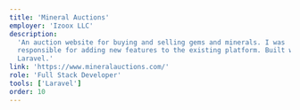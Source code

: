 ```yaml
---
title: 'Mineral Auctions'
employer: 'Izoox LLC'
description:
  'An auction website for buying and selling gems and minerals. I was
  responsible for adding new features to the existing platform. Built with
  Laravel.'
link: 'https://www.mineralauctions.com/'
role: 'Full Stack Developer'
tools: ['Laravel']
order: 10
---
```

